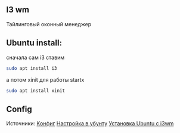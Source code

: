 ## I3 wm 

Тайлинговый оконный менеджер 

## Ubuntu install:

сначала сам i3 ставим

```bash
sudo apt install i3
```

а потом xinit для работы startx

~~~ bash
sudo apt install xinit
~~~



## Config

Источники:
[Конфиг](https://www.youtube.com/watch?v=TFWF16Fw3Tw)
[Настройка в убунту](https://www.youtube.com/watch?v=8-S0cWnLBKg)
[Установка Ubuntu с i3wm](https://qastack.ru/ubuntu/595563/fresh-install-of-ubuntu-with-i3wm)